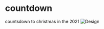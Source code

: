 # countdown
countsdown to christmas in the 2021
![Design](https://github.com/Eugene44-hub/countdown/blob/main/countdown.png)
